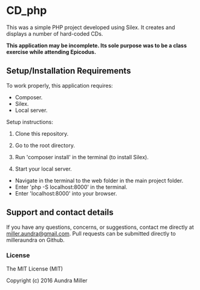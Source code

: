 # CD_php

This was a simple PHP project developed using Silex. It creates and displays a number of hard-coded CDs.

**This application may be incomplete. Its sole purpose was to be a class exercise while attending Epicodus.**

## Setup/Installation Requirements

To work properly, this application requires:

* Composer.
* Silex.
* Local server.

Setup instructions:

1. Clone this repository.

2. Go to the root directory.

3. Run 'composer install' in the terminal (to install Silex).

4. Start your local server.
  * Navigate in the terminal to the web folder in the main project folder.
  * Enter 'php -S localhost:8000' in the terminal.
  * Enter 'localhost:8000' into your browser.

## Support and contact details

If you have any questions, concerns, or suggestions, contact me directly at miller.aundra@gmail.com. Pull requests can be submitted directly to milleraundra on Github.

### License

The MIT License (MIT)

Copyright (c) 2016 Aundra Miller
